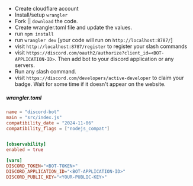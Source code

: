 -   Create cloudflare account
-   Install/setup `wrangler`
-   Fork || `download` the code.
-   Create wrangler.toml file and update the values.
-   run `npm install`
-   run `wrangler dev` [your code will run on `http://localhost:8787/`]
-   visit `http://localhost:8787/register` to register your slash commands
-   visit `https://discord.com/oauth2/authorize?client_id=<BOT-APPLICATION-ID>`. Then add bot to your discord application or any servers.
-   Run any slash command.
-   visit `https://discord.com/developers/active-developer` to claim your badge. Wait for some time if it doesn't appear on the website.

##### wrangler.toml

```wrangler.toml
name = "discord-bot"
main = "src/index.js"
compatibility_date = "2024-11-06"
compatibility_flags = ["nodejs_compat"]


[observability]
enabled = true

[vars]
DISCORD_TOKEN="<BOT-TOKEN>"
DISCORD_APPLICATION_ID="<BOT-APPLICATION-ID>"
DISCORD_PUBLIC_KEY="<YOUR-PUBLIC-KEY>"
```

